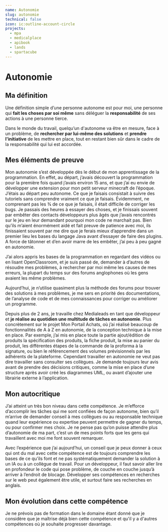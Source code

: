 ```yaml
---
name: Autonomie
slug: autonomie
technical: false
icon: ic:outline-account-circle
projects:
  - mpa
  - medicalplace
  - apibook
  - lands
  - spartacube
---
```


# Autonomie

## Ma définition

Une définition simple d’une personne autonome est pour moi, une personne qui **fait les choses par soi même** sans déléguer la **responsabilité** de ses actions à une personne tierce.

Dans le monde du travail, quelqu’un d'autonome va être en mesure, face à un problème, de **rechercher par lui-même des solutions** et **prendre l'initiative** de les mettre en place, tout en restant bien sûr dans le cadre de la responsabilité qui lui est accordée.

## Mes éléments de preuve

Mon autonomie s’est développée dès le début de mon apprentissage de la programmation. En effet, au départ, j’avais découvert la programmation pour la première fois quand j’avais environ 15 ans, et que j’ai eu envie de développer une extension pour mon petit serveur minecraft de l’époque. J’étais au départ peu autonome. Ce que je faisais consistait à suivre des tutoriels sans comprendre vraiment ce que je faisais. Évidemment, ne comprenant pas les 3⁄4 de ce que je faisais, il était difficile de corriger les bugs. Je passais des heures à essayer des choses, et je finissais souvent par embêter des contacts développeurs plus âgés que j’avais rencontrés sur le jeu en leur demandant pourquoi mon code ne marchait pas. Bien qu’ils m’aient énormément aidé et fait preuve de patience avec moi, ils finissaient souvent par me dire que je ferais mieux d’apprendre dans un premier lieu les bases du langage Java avant d’essayer de faire des plugins. A force de tâtonner et d’en avoir marre de les embêter, j’ai peu à peu gagné en autonomie.

J’ai alors appris les bases de la programmation en regardant des vidéos ou en lisant OpenClassroom, et je suis passé de, demander à d’autres de résoudre mes problèmes, à rechercher par moi même les causes de mes erreurs, la plupart du temps sur des forums anglophones où les gens avaient les même problèmes.

Aujourd’hui, je n’utilise quasiment plus la méthode des forums pour trouver des solutions à mes problèmes, je me sers en priorité des documentations, de l’analyse de code et de mes connaissances pour corriger ou améliorer un programme.

Depuis plus de 2 ans, je travaille chez Medialeads en tant que développeur et **je réalise au quotidien une multitude de tâches en autonomie**. Plus concrètement sur le projet Mon Portail Achats, où j’ai réalisé beaucoup de fonctionnalités de A à Z en autonomie, de la conception technique à la mise en place. Par exemple, j’ai mis en place toute la partie ajout/édition de produits la spécification des produits, la fiche produit, la mise au panier du produit, les différentes étapes de la commande de la proforma à la signature, ou bien le référencement des volumes prévisionnels par les adhérents de la plateforme. Cependant travailler en autonomie ne veut pas dire travailler sans consulter ses collègues. Je demande toujours leur avis avant de prendre des décisions critiques, comme la mise en place d’une structure après avoir créé les diagrammes UML, ou avant d’ajouter une librairie externe à l’application.

## Mon autocritique

J’ai atteint un très bon niveau dans cette compétence. Je m’efforce d’accomplir les tâches qui me sont confiées de façon autonome, bien qu’il m’arrive de demander conseil à mes collègues ou au responsable technique quand leur expérience ou expertise peuvent permettre de gagner du temps, ou pour confirmer mes choix. Je ne pense pas qu’on puisse attendre plus d’autonomie de ma part, c’est un de mes points forts que les gens qui travaillent avec moi me font souvent remarquer.

Avec l’expérience que j’ai aujourd’hui, un conseil que je peux donner à ceux qui ont du mal avec cette compétence est de toujours comprendre les bases de ce qu’ils font et ne pas systématiquement demander la solution à un IA ou à un collègue de travail. Pour un développeur, il faut savoir aller lire en profondeur le code qui pose problème, de couche en couche jusqu’à arriver à l’endroit de blocage. Développer ses compétences en recherches sur le web peut également être utile, et surtout faire ses recherches en anglais.

## Mon évolution dans cette compétence

Je ne prévois pas de formation dans le domaine étant donné que je considère que je maîtrise déjà bien cette compétence et qu'il y a d'autres compétences où je souhaite progresser davantage.
